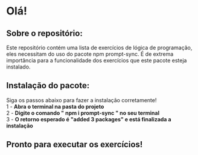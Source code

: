 # Olá!

## Sobre o repositório:
Este repositório contém uma lista de exercícios de lógica de programação, eles necessitam do uso do pacote npm prompt-sync. É de extrema importância para a funcionalidade dos exercícios que este pacote esteja instalado.

## Instalação do pacote:
Siga os passos abaixo para fazer a instalação corretamente! <br>
1 - **Abra o terminal na pasta do projeto** <br>
2 - **Digite o comando " npm i prompt-sync " no seu terminal** <Br>
3 - **O retorno esperado é "added 3 packages" e está finalizada a instalação** 

## Pronto para executar os exercícios!